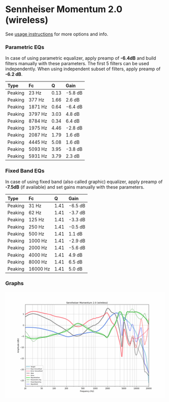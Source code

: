 # Sennheiser Momentum 2.0 (wireless)
See [usage instructions](https://github.com/jaakkopasanen/AutoEq#usage) for more options and info.

### Parametric EQs
In case of using parametric equalizer, apply preamp of **-6.4dB** and build filters manually
with these parameters. The first 5 filters can be used independently.
When using independent subset of filters, apply preamp of **-6.2 dB**.

| Type    | Fc      |    Q | Gain    |
|:--------|:--------|:-----|:--------|
| Peaking | 23 Hz   | 0.13 | -5.8 dB |
| Peaking | 377 Hz  | 1.66 | 2.6 dB  |
| Peaking | 1871 Hz | 0.64 | -6.4 dB |
| Peaking | 3797 Hz | 3.03 | 4.8 dB  |
| Peaking | 8784 Hz | 0.34 | 6.4 dB  |
| Peaking | 1975 Hz | 4.46 | -2.8 dB |
| Peaking | 2087 Hz | 1.79 | 1.6 dB  |
| Peaking | 4445 Hz | 5.08 | 1.6 dB  |
| Peaking | 5093 Hz | 3.95 | -3.8 dB |
| Peaking | 5931 Hz | 3.79 | 2.3 dB  |

### Fixed Band EQs
In case of using fixed band (also called graphic) equalizer, apply preamp of **-7.5dB**
(if available) and set gains manually with these parameters.

| Type    | Fc       |    Q | Gain    |
|:--------|:---------|:-----|:--------|
| Peaking | 31 Hz    | 1.41 | -6.5 dB |
| Peaking | 62 Hz    | 1.41 | -3.7 dB |
| Peaking | 125 Hz   | 1.41 | -3.3 dB |
| Peaking | 250 Hz   | 1.41 | -0.5 dB |
| Peaking | 500 Hz   | 1.41 | 1.1 dB  |
| Peaking | 1000 Hz  | 1.41 | -2.9 dB |
| Peaking | 2000 Hz  | 1.41 | -5.6 dB |
| Peaking | 4000 Hz  | 1.41 | 4.9 dB  |
| Peaking | 8000 Hz  | 1.41 | 6.5 dB  |
| Peaking | 16000 Hz | 1.41 | 5.0 dB  |

### Graphs
![](./Sennheiser%20Momentum%202.0%20(wireless).png)